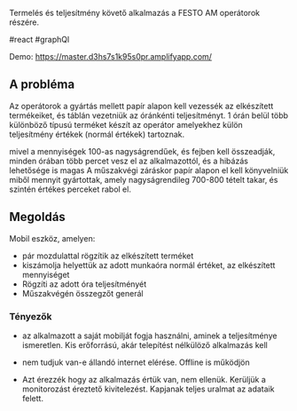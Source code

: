 

Termelés és teljesítmény követő alkalmazás a FESTO AM operátorok részére. 

#react #graphQl

Demo: https://master.d3hs7s1k95s0pr.amplifyapp.com/

## A probléma

Az operátorok a gyártás mellett papír alapon kell vezessék az elkészített termékeiket, és táblán vezetniük az óránkénti teljesítményt. 1 órán belül több különböző típusú terméket készít az operátor amelyekhez külön teljesítmény értékek (normál értékek) tartoznak.

mivel a mennyiségek 100-as nagyságrendűek, és fejben kell összeadják, minden órában több percet vesz el az alkalmazottól, és a hibázás lehetősége is magas
A műszakvégi záráskor papír alapon el kell könyvelniük miből mennyit gyártottak, amely nagyságrendileg 700-800 tételt takar, és szintén értékes perceket rabol el.


## Megoldás

Mobil eszköz, amelyen:

* pár mozdulattal rögzítik az elkészített terméket
* kiszámolja helyettük az adott munkaóra normál értéket, az elkészített mennyiséget
* Rögzíti az adott óra teljesítményét
* Műszakvégén összegzőt generál 


### Tényezők

* az alkalmazott a saját mobilját fogja használni, aminek a teljesítménye ismeretlen. Kis erőforrású, akár telepítést nélkülöző alkalmazás kell

* nem tudjuk van-e állandó internet elérése. Offline is működjön

* Azt érezzék hogy az alkalmazás értük van, nem ellenük. Kerüljük a monitorozást éreztető kivitelezést. Kapjanak teljes uralmat az adataik felett.


